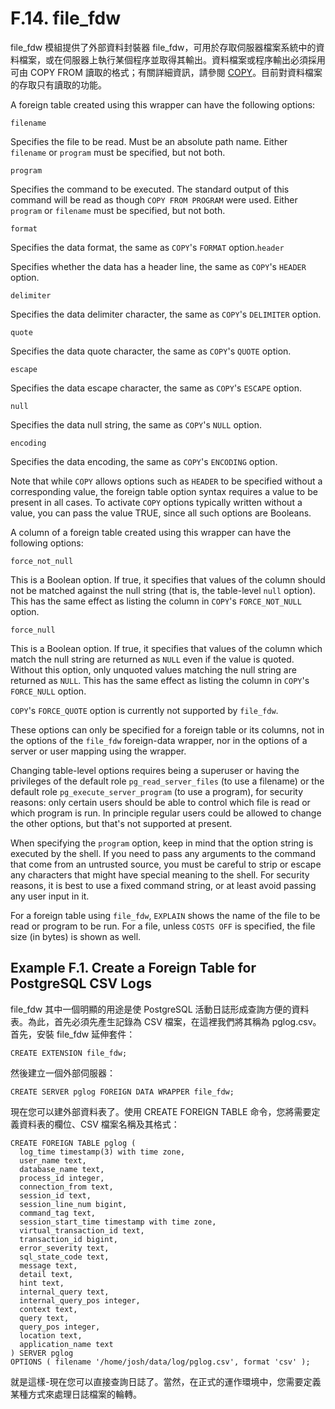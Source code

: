 # F.14. file\_fdw

file\_fdw 模組提供了外部資料封裝器 file\_fdw，可用於存取伺服器檔案系統中的資料檔案，或在伺服器上執行某個程序並取得其輸出。資料檔案或程序輸出必須採用可由 COPY FROM 讀取的格式；有關詳細資訊，請參閱 [COPY](../../reference/sql-commands/copy.md)。目前對資料檔案的存取只有讀取的功能。

A foreign table created using this wrapper can have the following options:

`filename`

Specifies the file to be read. Must be an absolute path name. Either `filename` or `program` must be specified, but not both.

`program`

Specifies the command to be executed. The standard output of this command will be read as though `COPY FROM PROGRAM` were used. Either `program` or `filename` must be specified, but not both.

`format`

Specifies the data format, the same as `COPY`'s `FORMAT` option.`header`

Specifies whether the data has a header line, the same as `COPY`'s `HEADER` option.

`delimiter`

Specifies the data delimiter character, the same as `COPY`'s `DELIMITER` option.

`quote`

Specifies the data quote character, the same as `COPY`'s `QUOTE` option.

`escape`

Specifies the data escape character, the same as `COPY`'s `ESCAPE` option.

`null`

Specifies the data null string, the same as `COPY`'s `NULL` option.

`encoding`

Specifies the data encoding, the same as `COPY`'s `ENCODING` option.

Note that while `COPY` allows options such as `HEADER` to be specified without a corresponding value, the foreign table option syntax requires a value to be present in all cases. To activate `COPY` options typically written without a value, you can pass the value TRUE, since all such options are Booleans.

A column of a foreign table created using this wrapper can have the following options:

`force_not_null`

This is a Boolean option. If true, it specifies that values of the column should not be matched against the null string \(that is, the table-level `null` option\). This has the same effect as listing the column in `COPY`'s `FORCE_NOT_NULL` option.

`force_null`

This is a Boolean option. If true, it specifies that values of the column which match the null string are returned as `NULL` even if the value is quoted. Without this option, only unquoted values matching the null string are returned as `NULL`. This has the same effect as listing the column in `COPY`'s `FORCE_NULL` option.

`COPY`'s `FORCE_QUOTE` option is currently not supported by `file_fdw`.

These options can only be specified for a foreign table or its columns, not in the options of the `file_fdw` foreign-data wrapper, nor in the options of a server or user mapping using the wrapper.

Changing table-level options requires being a superuser or having the privileges of the default role `pg_read_server_files` \(to use a filename\) or the default role `pg_execute_server_program` \(to use a program\), for security reasons: only certain users should be able to control which file is read or which program is run. In principle regular users could be allowed to change the other options, but that's not supported at present.

When specifying the `program` option, keep in mind that the option string is executed by the shell. If you need to pass any arguments to the command that come from an untrusted source, you must be careful to strip or escape any characters that might have special meaning to the shell. For security reasons, it is best to use a fixed command string, or at least avoid passing any user input in it.

For a foreign table using `file_fdw`, `EXPLAIN` shows the name of the file to be read or program to be run. For a file, unless `COSTS OFF` is specified, the file size \(in bytes\) is shown as well.

## **Example F.1. Create a Foreign Table for PostgreSQL CSV Logs**

file\_fdw 其中一個明顯的用途是使 PostgreSQL 活動日誌形成查詢方便的資料表。為此，首先必須先產生記錄為 CSV 檔案，在這裡我們將其稱為 pglog.csv。首先，安裝 file\_fdw 延伸套件：

```text
CREATE EXTENSION file_fdw;
```

然後建立一個外部伺服器：

```text
CREATE SERVER pglog FOREIGN DATA WRAPPER file_fdw;
```

現在您可以建外部資料表了。使用 CREATE FOREIGN TABLE 命令，您將需要定義資料表的欄位、CSV 檔案名稱及其格式：

```text
CREATE FOREIGN TABLE pglog (
  log_time timestamp(3) with time zone,
  user_name text,
  database_name text,
  process_id integer,
  connection_from text,
  session_id text,
  session_line_num bigint,
  command_tag text,
  session_start_time timestamp with time zone,
  virtual_transaction_id text,
  transaction_id bigint,
  error_severity text,
  sql_state_code text,
  message text,
  detail text,
  hint text,
  internal_query text,
  internal_query_pos integer,
  context text,
  query text,
  query_pos integer,
  location text,
  application_name text
) SERVER pglog
OPTIONS ( filename '/home/josh/data/log/pglog.csv', format 'csv' );
```

就是這樣-現在您可以直接查詢日誌了。當然，在正式的運作環境中，您需要定義某種方式來處理日誌檔案的輪轉。

